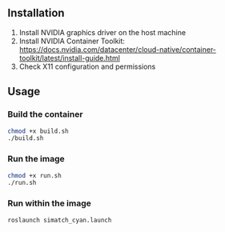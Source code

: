 ## Installation
1. Install NVIDIA graphics driver on the host machine
2. Install NVIDIA Container Toolkit: https://docs.nvidia.com/datacenter/cloud-native/container-toolkit/latest/install-guide.html
3. Check X11 configuration and permissions
## Usage
### Build the container
```bash
chmod +x build.sh
./build.sh
```
### Run the image
```bash
chmod +x run.sh
./run.sh
```
### Run within the image
```bash
roslaunch simatch_cyan.launch
```